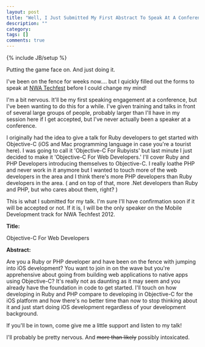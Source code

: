 ```yaml
---
layout: post
title: "Well, I Just Submitted My First Abstract To Speak At A Conference"
description: ""
category: 
tags: []
comments: true
---
```

{% include JB/setup %}

Putting the game face on. And just doing it. 

I've been on the fence for weeks now…. but I quickly filled out the forms to speak at [NWA Techfest](http://techfests.com/NWA/2012/) before I could change my mind!

<!-- more -->
I'm a bit nervous. It'll be my first speaking engagement at a conference, but I've been wanting to do this for a while. I've given training and talks in front of several large groups of people, probably larger than I'll have in my session here if I get accepted, but I've never actually been a speaker at a conference. 

I originally had the idea to give a talk for Ruby developers to get started with Objective-C (iOS and Mac programming language in case you're a tourist here). I was going to call it 'Objective-C For Rubyists' but last minute I just decided to make it 'Objective-C For Web Developers.' I'll cover Ruby and PHP Developers introducing themselves to Objective-C. I really loathe PHP and never work in it anymore but I wanted to touch more of the web developers in the area and I think there's more PHP developers than Ruby developers in the area. ( and on top of that, more .Net developers than Ruby and PHP, but who cares about them, right? )

This is what I submitted for my talk. I'm sure I'll have confirmation soon if it will be accepted or not. If it is, I will be the only speaker on the Mobile Development track for NWA Techfest 2012. 


**Title:**

Objective-C For Web Developers

**Abstract:**

Are you a Ruby or PHP developer and have been on the fence with jumping into iOS development? You want to join in on the wave but you're apprehensive about going from building web applications to native apps using Objective-C? It's really not as daunting as it may seem and you already have the foundation in code to get started. I'll touch on how developing in Ruby and PHP compare to developing in Objective-C for the iOS platform and how there's no better time than now to stop thinking about it and just start doing iOS development regardless of your development background.

If you'll be in town, come give me a little support and listen to my talk! 

I'll probably be pretty nervous. And <del>more than likely</del> possibly intoxicated.
